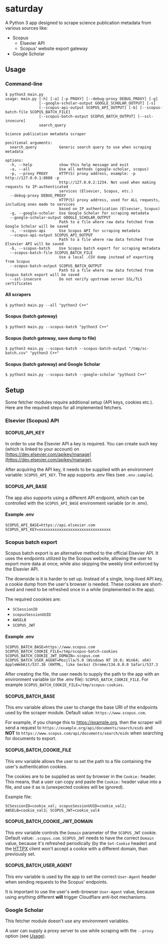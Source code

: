 # saturday
A Python 3 app designed to scrape science publication metadata from various sources like: 
- Scopus 
  - Elsevier API
  - Scopus' website export gateway
- Google Scholar

## Usage
### Command-line
```shell
$ python3 main.py
usage: main.py [-h] [-a] [-p PROXY] [--debug-proxy DEBUG_PROXY] [-g]
               [--google-scholar-output GOOGLE_SCHOLAR_OUTPUT] [-s]
               [--scopus-api-output SCOPUS_API_OUTPUT] [-b] [--scopus-batch-file SCOPUS_BATCH_FILE]
               [--scopus-batch-output SCOPUS_BATCH_OUTPUT] [--ssl-insecure]
               search_query

Science publication metadata scraper

positional arguments:
  search_query          Generic search query to use when scraping metadata

options:
  -h, --help            show this help message and exit
  -a, --all             Use all methods (google-scholar, scopus)
  -p, --proxy PROXY     HTTP(S) proxy address, example: -p http://127.0.0.1:8080 -p
                        http://127.0.0.2:1234. Not used when making requests to IP-authenticated
                        services (Elsevier, Scopus, etc.)
  --debug-proxy DEBUG_PROXY
                        HTTP(S) proxy address, used for ALL requests, including ones made to services
                        based on IP authentication (Elsevier, Scopus)
  -g, --google-scholar  Use Google Scholar for scraping metadata
  --google-scholar-output GOOGLE_SCHOLAR_OUTPUT
                        Path to a file where raw data fetched from Google Scholar will be saved
  -s, --scopus-api      Use Scopus API for scraping metadata
  --scopus-api-output SCOPUS_API_OUTPUT
                        Path to a file where raw data fetched from Elsevier API will be saved
  -b, --scopus-batch    Use Scopus batch export for scraping metadata
  --scopus-batch-file SCOPUS_BATCH_FILE
                        Use a local .CSV dump instead of exporting from Scopus
  --scopus-batch-output SCOPUS_BATCH_OUTPUT
                        Path to a file where raw data fetched from Scopus batch export will be saved
  --ssl-insecure        Do not verify upstream server SSL/TLS certificates
```

#### All scrapers
```shell
$ python3 main.py --all "python3 C++" 
```
#### Scopus (batch gateway)
```shell
$ python3 main.py --scopus-batch "python3 C++" 
```

#### Scopus (batch gateway, save dump to file)
```shell
$ python3 main.py --scopus-batch --scopus-batch-output "/tmp/sc-batch.csv" "python3 C++" 
```

#### Scopus (batch gateway) and Google Scholar
```shell
$ python3 main.py --scopus-batch --google-scholar "python3 C++" 
```

## Setup
Some fetcher modules require additional setup (API keys, cookies etc.).
Here are the required steps for all implemented fetchers.

### Elsevier (Scopus) API

#### SCOPUS_API_KEY
In order to use the Elsevier API a key is required. You can create 
such key (which is linked to your account) on [https://dev.elsevier.com/apikey/manage](https://dev.elsevier.com/apikey/manage).

After acquiring the API key, it needs to be supplied with an environment
variable: `SCOPUS_API_KEY`.
The app supports .env files (see `.env.sample`).

#### SCOPUS_API_BASE
The app also supports using a different API endpoint, which can be controlled
with the `SCOPUS_API_BASE` environment variable (or in .env).

#### Example .env
```
SCOPUS_API_BASE=https://api.elsevier.com
SCOPUS_API_KEY=xxxxxxxxxxxxxxxxxxxxxxxxxxxxxxxx
```

### Scopus batch export
Scopus batch export is an alternative method to the official Elsevier API.
It uses the endpoints utilized by the Scopus website, allowing the user to export
more data at once, while also skipping the weekly limit enforced by the Elsevier API.

The downside is it is harder to set up. Instead of a single, long-lived API key, a cookie
dump from the user's browser is needed. These cookies are short-lived and need to be refreshed
once in a while (implemented in the app).

The required coookies are:
- `SCSessionID`
- `scopusSessionUUID`
- `AWSELB`
- `SCOPUS_JWT`

#### Example .env
```
SCOPUS_BATCH_BASE=https://www.scopus.com
SCOPUS_BATCH_COOKIE_FILE=/tmp/scopus-batch-cookies
SCOPUS_BATCH_COOKIE_JWT_DOMAIN=.scopus.com
SCOPUS_BATCH_USER_AGENT=Mozilla/5.0 (Windows NT 10.0; Win64; x64) AppleWebKit/537.36 (KHTML, like Gecko) Chrome/134.0.0.0 Safari/537.3
```

After creating the file, the user needs to supply the path to the app with
an environment variable (or the .env file): `SCOPUS_BATCH_COOKIE_FILE`.
For example `SCOPUS_BATCH_COOKIE_FILE=/tmp/scopus-cookies`.

#### SCOPUS_BATCH_BASE
This env variable allows the user to change the base URI of the endpoints used
by the scraper module. Default value: `https://www.scopus.com`.

For example, if you change this to https://example.org, then the scraper
will send a request to `https://example.org/api/documents/search/eids` 
and **NOT** to `https://www.scopus.com/api/documents/search/eids` when searching
for documents to export.

#### SCOPUS_BATCH_COOKIE_FILE
This env variable allows the user to set the path to a file containing the user's
authentication cookies.

The cookies are to be supplied as sent by browser in the `Cookie:` header. 
This means, that a user can copy and paste the `Cookie:` header value 
into a file, and use it as is (unexpected cookies will be ignored).

Example file:
```
SCSessionID=cookie_val; scopusSessionUUID=cookie_val2; AWSELB=cookie_val3; SCOPUS_JWT=cookie_val4
```

#### SCOPUS_BATCH_COOKIE_JWT_DOMAIN
This env variable controls the `Domain` parameter of the `SCOPUS_JWT` cookie.
Default value: `.scopus.com`.
`SCOPUS_JWT` needs to have the correct `Domain` value, because it's refreshed
periodically (by the `Set-Cookie` header) and the [HTTPX](https://github.com/encode/httpx)
client won't accept a cookie with a different domain, than previously set.

#### SCOPUS_BATCH_USER_AGENT
This env variable is used by the app to set the correct `User-Agent` header
when sending requests to the Scopus' endpoints.

It is important to use the user's web-browser `User-Agent` value, because
using anything different **will** trigger Cloudflare anti-bot mechanisms.

### Google Scholar
This fetcher module doesn't use any environment variables.

A user can supply a proxy server to use while scraping with 
the `--proxy` option (see [Usage](#usage)).